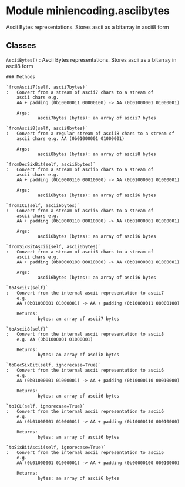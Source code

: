 Module miniencoding.asciibytes
==============================
Ascii Bytes representations. Stores ascii as a bitarray in ascii8 form

Classes
-------

`AsciiBytes()`
:   Ascii Bytes representations. Stores ascii as a bitarray in ascii8 form

    ### Methods

    `fromAscii7(self, ascii7bytes)`
    :   Convert from a stream of ascii7 chars to a stream of
        ascii chars e.g.
        AA + padding (0b10000011 00000100) -> AA (0b01000001 01000001)
        
        Args:
                ascii7bytes (bytes): an array of ascii7 bytes

    `fromAscii8(self, ascii8bytes)`
    :   Convert from a regular stream of ascii8 chars to a stream of
        ascii chars e.g. AA (0b01000001 01000001)
        
        Args:
                ascii8bytes (bytes): an array of ascii8 bytes

    `fromDecSixBit(self, ascii6bytes)`
    :   Convert from a stream of ascii6 chars to a stream of
        ascii chars e.g.
        AA + padding (0b10000110 00010000) -> AA (0b01000001 01000001)
        
        Args:
                ascii6bytes (bytes): an array of ascii6 bytes

    `fromICL(self, ascii6bytes)`
    :   Convert from a stream of ascii6 chars to a stream of
        ascii chars e.g.
        AA + padding (0b10000110 00010000) -> AA (0b01000001 01000001)
        
        Args:
                ascii6bytes (bytes): an array of ascii6 bytes

    `fromSixBitAscii(self, ascii6bytes)`
    :   Convert from a stream of ascii6 chars to a stream of
        ascii chars e.g.
        AA + padding (0b00000100 00010000) -> AA (0b01000001 01000001)
        
        Args:
                ascii6bytes (bytes): an array of ascii6 bytes

    `toAscii7(self)`
    :   Convert from the internal ascii representation to ascii7
        e.g.
        AA (0b01000001 01000001) -> AA + padding (0b10000011 00000100)
        
        Returns:
                bytes: an array of ascii7 bytes

    `toAscii8(self)`
    :   Convert from the internal ascii representation to ascii8
        e.g. AA (0b01000001 01000001)
        
        Returns:
                bytes: an array of ascii8 bytes

    `toDecSixBit(self, ignorecase=True)`
    :   Convert from the internal ascii representation to ascii6
        e.g.
        AA (0b01000001 01000001) -> AA + padding (0b10000110 00010000)
        
        Returns:
                bytes: an array of ascii6 bytes

    `toICL(self, ignorecase=True)`
    :   Convert from the internal ascii representation to ascii6
        e.g.
        AA (0b01000001 01000001) -> AA + padding (0b10000110 00010000)
        
        Returns:
                bytes: an array of ascii6 bytes

    `toSixBitAscii(self, ignorecase=True)`
    :   Convert from the internal ascii representation to ascii6
        e.g.
        AA (0b01000001 01000001) -> AA + padding (0b00000100 00010000)
        
        Returns:
                bytes: an array of ascii6 bytes